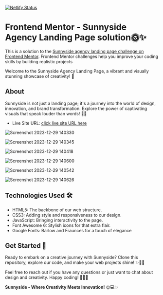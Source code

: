 [![Netlify Status](https://api.netlify.com/api/v1/badges/28714a57-821c-4394-af53-6528a21a8dd6/deploy-status)](https://app.netlify.com/sites/sunny-icecream/deploys)

# Frontend Mentor - Sunnyside Agency Landing Page solution🌞✨

This is a solution to the [Sunnyside agency landing page challenge on Frontend Mentor](https://www.frontendmentor.io/challenges/sunnyside-agency-landing-page-7yVs3B6ef). Frontend Mentor challenges help you improve your coding skills by building realistic projects

Welcome to the Sunnyside Agency Landing Page, a vibrant and visually stunning showcase of creativity! 🚀

## About
Sunnyside is not just a landing page; it's a journey into the world of design, innovation, and brand transformation. Explore the power of captivating visuals that speak louder than words! 💼🌈
- Live Site URL: [click live site URL here](https://sunny-icecream.netlify.app/)

![Screenshot 2023-12-29 140330](https://github.com/YawBoah/Sunnyside-Agency-Landing-Page/assets/126890146/93942758-c152-4ed4-af34-0411a9ce3afd)

![Screenshot 2023-12-29 140345](https://github.com/YawBoah/Sunnyside-Agency-Landing-Page/assets/126890146/c56a2433-aa51-48ad-9848-28f46dd3806f)

![Screenshot 2023-12-29 140418](https://github.com/YawBoah/Sunnyside-Agency-Landing-Page/assets/126890146/4931c1b9-d083-41cc-8805-2c3e881c00cb)

![Screenshot 2023-12-29 140600](https://github.com/YawBoah/Sunnyside-Agency-Landing-Page/assets/126890146/adc3a1b0-6b63-4f3d-ad37-9487bba2328d)

![Screenshot 2023-12-29 140542](https://github.com/YawBoah/Sunnyside-Agency-Landing-Page/assets/126890146/65e0c538-87f8-4161-815a-1756c46889df)

![Screenshot 2023-12-29 140626](https://github.com/YawBoah/Sunnyside-Agency-Landing-Page/assets/126890146/e8e6c409-b9a8-45ab-9730-e96d2e84d6fc)

## Technologies Used 🛠️
- HTML5: The backbone of our web structure.
- CSS3: Adding style and responsiveness to our design.
- JavaScript: Bringing interactivity to the page.
- Font Awesome 6: Stylish icons for that extra flair.
- Google Fonts: Barlow and Fraunces for a touch of elegance

## Get Started 🚀
Ready to embark on a creative journey with Sunnyside? Clone this repository, explore our code, and make your web projects shine! ✨👩‍💻

Feel free to reach out if you have any questions or just want to chat about design and creativity. Happy coding! 🌈🚀✨

**Sunnyside - Where Creativity Meets Innovation!** 🌞💻✨
